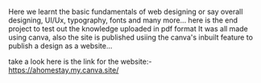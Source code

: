Here we learnt the basic fundamentals of web designing or say overall designing, UI/Ux, typography, fonts and many more...
here is the end project to test out the knowledge uploaded in pdf format
It was all made using canva, also the site is published usiing the canva's inbuilt feature to publish a design as a website...

take a look here is the link for the website:-
https://ahomestay.my.canva.site/
